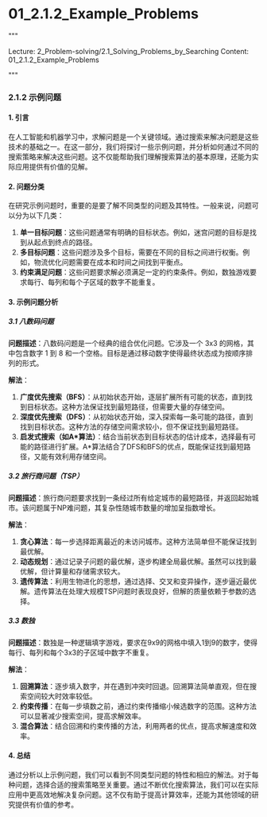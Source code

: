 # 01_2.1.2_Example_Problems

"""

Lecture: 2_Problem-solving/2.1_Solving_Problems_by_Searching
Content: 01_2.1.2_Example_Problems

"""

### 2.1.2 示例问题

#### 1. 引言

在人工智能和机器学习中，求解问题是一个关键领域。通过搜索来解决问题是这些技术的基础之一。在这一部分，我们将探讨一些示例问题，并分析如何通过不同的搜索策略来解决这些问题。这不仅能帮助我们理解搜索算法的基本原理，还能为实际应用提供有价值的见解。

#### 2. 问题分类

在研究示例问题时，重要的是要了解不同类型的问题及其特性。一般来说，问题可以分为以下几类：

1. **单一目标问题**：这些问题通常有明确的目标状态。例如，迷宫问题的目标是找到从起点到终点的路径。
2. **多目标问题**：这些问题涉及多个目标，需要在不同的目标之间进行权衡。例如，物流优化问题需要在成本和时间之间找到平衡点。
3. **约束满足问题**：这些问题要求解必须满足一定的约束条件。例如，数独游戏要求每行、每列和每个子区域的数字不能重复。

#### 3. 示例问题分析

##### 3.1 八数码问题

**问题描述**：八数码问题是一个经典的组合优化问题。它涉及一个 3x3 的网格，其中包含数字 1 到 8 和一个空格。目标是通过移动数字使得最终状态成为按顺序排列的形式。

**解法**：
1. **广度优先搜索（BFS）**：从初始状态开始，逐层扩展所有可能的状态，直到找到目标状态。这种方法保证找到最短路径，但需要大量的存储空间。
2. **深度优先搜索（DFS）**：从初始状态开始，深入探索每一条可能的路径，直到找到目标状态。这种方法的存储空间需求较小，但不保证找到最短路径。
3. **启发式搜索（如A*算法）**：结合当前状态到目标状态的估计成本，选择最有可能的路径进行扩展。A*算法结合了DFS和BFS的优点，既能保证找到最短路径，又能有效利用存储空间。

##### 3.2 旅行商问题（TSP）

**问题描述**：旅行商问题要求找到一条经过所有给定城市的最短路径，并返回起始城市。该问题属于NP难问题，其复杂性随城市数量的增加呈指数增长。

**解法**：
1. **贪心算法**：每一步选择距离最近的未访问城市。这种方法简单但不能保证找到最优解。
2. **动态规划**：通过记录子问题的最优解，逐步构建全局最优解。虽然可以找到最优解，但计算量和存储需求较大。
3. **遗传算法**：利用生物进化的思想，通过选择、交叉和变异操作，逐步逼近最优解。遗传算法在处理大规模TSP问题时表现良好，但解的质量依赖于参数的选择。

##### 3.3 数独

**问题描述**：数独是一种逻辑填字游戏，要求在9x9的网格中填入1到9的数字，使得每行、每列和每个3x3的子区域中数字不重复。

**解法**：
1. **回溯算法**：逐步填入数字，并在遇到冲突时回退。回溯算法简单直观，但在搜索空间较大时效率较低。
2. **约束传播**：在每一步填数之前，通过约束传播缩小候选数字的范围。这种方法可以显著减少搜索空间，提高求解效率。
3. **混合算法**：结合回溯和约束传播的方法，利用两者的优点，提高求解速度和效率。

#### 4. 总结

通过分析以上示例问题，我们可以看到不同类型问题的特性和相应的解法。对于每种问题，选择合适的搜索策略至关重要。通过不断优化搜索算法，我们可以在实际应用中更高效地解决复杂问题。这不仅有助于提高计算效率，还能为其他领域的研究提供有价值的参考。